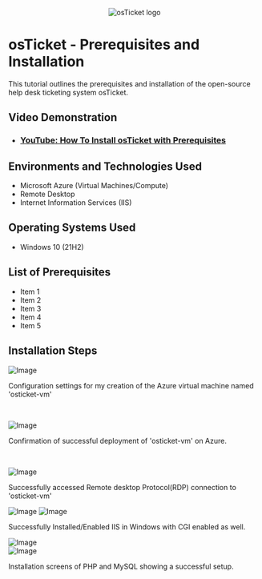 <p align="center">
<img src="https://i.imgur.com/Clzj7Xs.png" alt="osTicket logo"/>
</p>

<h1>osTicket - Prerequisites and Installation</h1>
This tutorial outlines the prerequisites and installation of the open-source help desk ticketing system osTicket.<br />


<h2>Video Demonstration</h2>

- ### [YouTube: How To Install osTicket with Prerequisites](https://www.youtube.com)

<h2>Environments and Technologies Used</h2>

- Microsoft Azure (Virtual Machines/Compute)
- Remote Desktop
- Internet Information Services (IIS)

<h2>Operating Systems Used </h2>

- Windows 10</b> (21H2)

<h2>List of Prerequisites</h2>

- Item 1
- Item 2
- Item 3
- Item 4
- Item 5

<h2>Installation Steps</h2>

![Image](https://github.com/user-attachments/assets/5ab48f77-1e3e-4467-be55-6dd5c0f6771f)</p>

Configuration settings for my creation of the Azure virtual machine named 'osticket-vm'
</p>
<br />

![Image](https://github.com/user-attachments/assets/91658bd3-79f7-47b8-bb10-a6d769c98575)

<p>
Confirmation of successful deployment of 'osticket-vm' on Azure.
</p>
<br />

![Image](https://github.com/user-attachments/assets/3d78ac51-994d-4e83-88ed-7218805fa7ca)
<p>
Successfully accessed Remote desktop Protocol(RDP) connection to 'osticket-vm'
</p>

![Image](https://github.com/user-attachments/assets/6bc14750-7ec2-40f7-a0c6-4c6c553eed09)
![Image](https://github.com/user-attachments/assets/b97c80bf-d902-445f-8bc4-03dca917bad3)

Successfully Installed/Enabled IIS in Windows with CGI enabled as well.

![Image](https://github.com/user-attachments/assets/fb203224-d13f-4995-8de9-059a634d922e)<br />
![Image](https://github.com/user-attachments/assets/35e3b7a3-e709-40ee-9434-b8e899b15957)

Installation screens of PHP and MySQL showing a successful setup.




